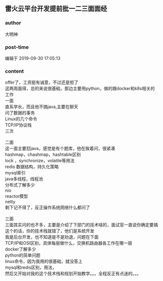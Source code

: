 ## 雷火云平台开发提前批一二三面面经
### author 
大明神
### post-time 

编辑于  2019-09-30 17:05:13
### content 
<div class="post-topic-des nc-post-content">
 <div>
  offer了，工资挺有诚意，不过还是拒了
 </div>
 <div>
  这两周面得，总的来说很基础，那边主要用python，做的跟docker和k8s相关的工作
 </div>
 <div>
  一面
 </div>
 <div>
  直系学长，而且他不搞java,主要在聊天
 </div>
 <div>
  问了数据的事务
 </div>
 <div>
  Linux的几个命令
 </div>
 <div>
  TCP/IP协议栈
 </div>
 <div>
  三次
 </div>
 <div>
  <br/>
 </div>
 <div>
  二面
 </div>
 <div>
  这一面主要怼java，感觉是有个题库，他在挨着问，很紧凑
 </div>
 <div>
  hashmap，chashmap，hashtable区别
 </div>
 <div>
  lock ，synchronize，volatile等用法
 </div>
 <div>
  redis 数据结构，持久化策略
 </div>
 <div>
  mysql索引
 </div>
 <div>
  java多线程，线程池
 </div>
 <div>
  分布式了解多少
 </div>
 <div>
  nio
 </div>
 <div>
  reactor模型
 </div>
 <div>
  netty
 </div>
 <div>
  剩下记不得了，反正操作系统网络什么都问了
 </div>
 <div>
  <br/>
 </div>
 <div>
  三面
 </div>
 <div>
  三面其实问的也不多，主要是介绍了下部门的技术啥的，面试官一直说你确定要搞这个的话，你的技术栈就错了，他们是系统开发
 </div>
 <div>
  我是后台开发，也不知道是不是劝退，问题在下面
 </div>
 <div>
  TCP/IP和OSI区别，具体每层做什么，交换机路由器各工作在哪一层
 </div>
 <div>
  docker了解多少
 </div>
 <div>
  python的简单问题
 </div>
 <div>
  linux命令，因为我用的很基础，就没答上
 </div>
 <div>
  mysql和redis区别，用法，
 </div>
 <div>
  然后又开始对我的这个技术栈和规划开始教学。。。全程反正有点迷的。。。
 </div>
 <div>
  <br/>
 </div>
</div>
